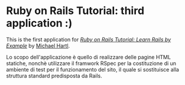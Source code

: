 # Ruby on Rails Tutorial: third application :)

This is the first application for
[*Ruby on Rails Tutorial: Learn Rails by Example*](http://railstutorial.org/)
by [Michael Hartl](http://michaelhartl.com/).

Lo scopo dell'applicazione è quello di realizzare delle pagine HTML statiche, 
nonchè utilizzare il framwork RSpec per la costituzione di un ambiente di test per il funzionamento
del sito, il quale si sostituisce alla struttura standard predisposta da Rails.